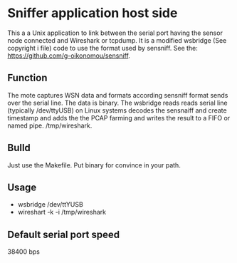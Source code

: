 Sniffer application host side
=============================
This a a Unix application to link between the serial port having the
sensor node connected and Wireshark or tcpdump. It is a modified wsbridge 
(See copyright i file) code to use the format used by sensniff. 
See the: 
https://github.com/g-oikonomou/sensniff.

Function
--------
The mote captures WSN data and formats according sensniff format sends
over the serial line. The data is binary. The wsbridge reads reads serial 
line (typically /dev/ttyUSB) on Linux systems decodes the sensnaiff and 
create timestamp and adds the the PCAP farming and writes the result to 
a FIFO or named pipe. /tmp/wireshark.

Bulld
-----
Just use the Makefile. Put binary for convince in your path.

Usage
-----
* wsbridge /dev/ttYUSB
* wireshart -k -i /tmp/wireshark

Default serial port speed
-------------------------
38400 bps

